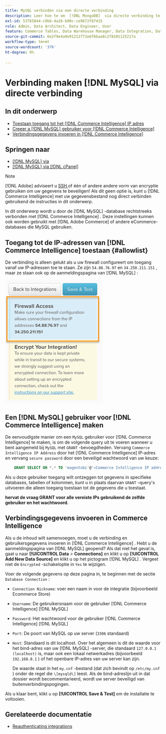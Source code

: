 ```yaml
---
title: MySQL verbinden via een directe verbinding
description: Leer hoe te om  [!DNL MongoDB]  via directe verbinding te verbinden.
exl-id: 53765844-c9bb-4a16-b00c-ce9672f87415
role: Admin, Data Architect, Data Engineer, User
feature: Commerce Tables, Data Warehouse Manager, Data Integration, Data Import/Export
source-git-commit: 6e2f9e4a9e91212771e6f6baa8c2f8101125217a
workflow-type: tm+mt
source-wordcount: '376'
ht-degree: 0%

---
```


# Verbinding maken [!DNL MySQL] via directe verbinding

## In dit onderwerp

* [Toestaan toegang tot het  [!DNL Commerce Intelligence]  IP adres](#allowlist)
* [Creeer a [!DNL MySQL]  gebruiker voor  [!DNL Commerce Intelligence]](#steptwo)
* [Verbindingsgegevens invoeren in  [!DNL Commerce Intelligence]](#stepthree)

## Springen naar

* [[!DNL MySQL] via ](../integrations/mysql-via-ssh-tunnel.md)
* [[!DNL MySQL] via  [!DNL cPanel]](../integrations/mysql-via-cpanel.md)

>[!NOTE]
>
>[!DNL Adobe] adviseert u [ SSH ](../integrations/mysql-via-ssh-tunnel.md) of één of andere andere vorm van encryptie gebruiken om uw gegevens te beveiligen! Als dit geen optie is, kunt u [!DNL Commerce Intelligence] met uw gegevensbestand nog direct verbinden gebruikend de instructies in dit onderwerp.

In dit onderwerp wordt u door de [!DNL MySQL] -database rechtstreeks verbonden met [!DNL Commerce Intelligence] . Deze instellingen kunnen ook worden gebruikt met [!DNL Adobe Commerce] of andere eCommerce-databases die MySQL gebruiken.

## Toegang tot de IP-adressen van [!DNL Commerce Intelligence] toestaan {#allowlist}

De verbinding is alleen gelukt als u uw firewall configureert om toegang vanaf uw IP-adressen toe te staan. Ze zijn `54.88.76.97` en `34.250.211.151` , maar ze staan ook op de aanmeldingspagina van [!DNL MySQL] :

![ MBI_Allow_Access_IPs.png ](../../../assets/MBI_allow_access_IPs.png)

## Een [!DNL MySQL] gebruiker voor [!DNL Commerce Intelligence] maken

De eenvoudigste manier om een `MySQL` gebruiker voor [!DNL Commerce Intelligence] te maken, is om de volgende query uit te voeren wanneer u bent aangemeld bij `MySQL` met `GRANT` -bevoegdheden. Vervang `Commerce Intelligence IP Address` door het [!DNL Commerce Intelligence] IP-adres en vervang `secure password` door een beveiligd wachtwoord van uw keuze:

```sql
    GRANT SELECT ON *.* TO 'magentobi'@'<Commerce Intelligence IP address>' IDENTIFIED BY '<secure password>';
```

Als u deze gebruiker toegang wilt ontzeggen tot gegevens in specifieke databases, tabellen of kolommen, kunt u in plaats daarvan `GRANT` -query&#39;s uitvoeren die alleen toegang toestaan tot de gegevens die u toestaat.

**hervat de vraag GRANT voor alle vereiste IPs gebruikend de zelfde gebruiker en het wachtwoord.**

## Verbindingsgegevens invoeren in Commerce Intelligence

Als u de inhoud wilt samenvoegen, moet u de verbinding en gebruikersgegevens invoeren in [!DNL Commerce Intelligence] . Hebt u de aanmeldingspagina van [!DNL MySQL] geopend? Als dat niet het geval is, gaat u naar **[!UICONTROL Data** > **Connections]** en klikt u op **[!UICONTROL Add New Data Source]** en klikt u op het pictogram [!DNL MySQL] . Vergeet niet de `Encrypted` -schakeloptie in `Yes` te wijzigen.

Voer de volgende gegevens op deze pagina in, te beginnen met de sectie `Database Connection` :

* `Connection Nickname`: voer een naam in voor de integratie (bijvoorbeeld Ecommerce Store)
* `Username`: De gebruikersnaam voor de gebruiker [!DNL Commerce Intelligence] [!DNL MySQL]
* `Password`: Het wachtwoord voor de gebruiker [!DNL Commerce Intelligence] [!DNL MySQL]
* `Port`: De poort van MySQL op uw server (`3306` standaard)
* `Host`: Standaard is dit localhost. Over het algemeen is dit de waarde voor het bind-adres van uw [!DNL MySQL] -server, die standaard `127.0.0.1 (localhost)` is, maar ook een lokaal netwerkadres (bijvoorbeeld `192.168.0.1` ) of het openbare IP-adres van uw server kan zijn.

  De waarde staat in het `my.cnf` -bestand (dat zich bevindt op `/etc/my.cnf` ) onder de regel die `\[mysqld\]` leest. Als de bind-adreslijn uit in dat dossier wordt becommentarieerd, wordt uw server beveiligd van buitenverbindingspogingen.

Als u klaar bent, klikt u op **[!UICONTROL Save & Test]** om de installatie te voltooien.

## Gerelateerde documentatie

* [ Reauthenticating integrations ](https://experienceleague.adobe.com/docs/commerce-knowledge-base/kb/how-to/mbi-reauthenticating-integrations.html?lang=nl-NL)
